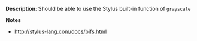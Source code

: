 __Description__: Should be able to use the Stylus built-in function of `grayscale`

__Notes__

- http://stylus-lang.com/docs/bifs.html

